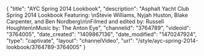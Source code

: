 {
    "title": "AYC Spring 2014 Lookbook",
    "description": "Asphalt Yacht Club Spring 2014 Lookbook Featuring: \nStevie Williams, Nyjah Huston, Blake Carpenter, and Ben Nordberg\n\nFilmed and edited by: Russell Houghten\nMusic by: The Anton Eye",
    "channelid": "3764789",
    "videoid": "3764005",
    "date_created": "1409867136",
    "date_modified": "1470247924",
    "type": "captivate",
    "layout": "channelVideo",
    "url": "\/style\/ayc-spring-2014-lookbook\/3764789-3764005"
}